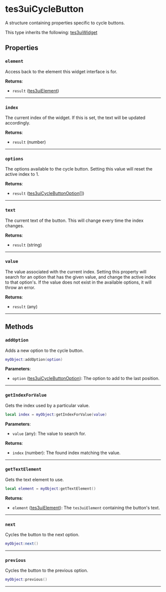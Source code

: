 <!---
	This file is autogenerated. Do not edit this file manually. Your changes will be ignored.
	More information: https://github.com/MWSE/MWSE/tree/master/docs
-->

# tes3uiCycleButton

A structure containing properties specific to cycle buttons.

This type inherits the following: [tes3uiWidget](../../types/tes3uiWidget)
## Properties

### `element`

Access back to the element this widget interface is for.

**Returns**:

* `result` ([tes3uiElement](../../types/tes3uiElement))

***

### `index`

The current index of the widget. If this is set, the text will be updated accordingly.

**Returns**:

* `result` (number)

***

### `options`

The options available to the cycle button. Setting this value will reset the active index to 1.

**Returns**:

* `result` ([tes3uiCycleButtonOption](../../types/tes3uiCycleButtonOption)[])

***

### `text`

The current text of the button. This will change every time the index changes.

**Returns**:

* `result` (string)

***

### `value`

The value associated with the current index. Setting this property will search for an option that has the given value, and change the active index to that option's. If the value does not exist in the available options, it will throw an error.

**Returns**:

* `result` (any)

***

## Methods

### `addOption`

Adds a new option to the cycle button.

```lua
myObject:addOption(option)
```

**Parameters**:

* `option` ([tes3uiCycleButtonOption](../../types/tes3uiCycleButtonOption)): The option to add to the last position.

***

### `getIndexForValue`

Gets the index used by a particular value.

```lua
local index = myObject:getIndexForValue(value)
```

**Parameters**:

* `value` (any): The value to search for.

**Returns**:

* `index` (number): The found index matching the value.

***

### `getTextElement`

Gets the text element to use.

```lua
local element = myObject:getTextElement()
```

**Returns**:

* `element` ([tes3uiElement](../../types/tes3uiElement)): The `tes3uiElement` containing the button's text.

***

### `next`

Cycles the button to the next option.

```lua
myObject:next()
```

***

### `previous`

Cycles the button to the previous option.

```lua
myObject:previous()
```

***

